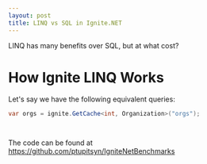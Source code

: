 ```yaml
---
layout: post
title: LINQ vs SQL in Ignite.NET
---
```


LINQ has many benefits over SQL, but at what cost?

# How Ignite LINQ Works

Let's say we have the following equivalent queries:

```cs
var orgs = ignite.GetCache<int, Organization>("orgs");




```



The code can be found at https://github.com/ptupitsyn/IgniteNetBenchmarks